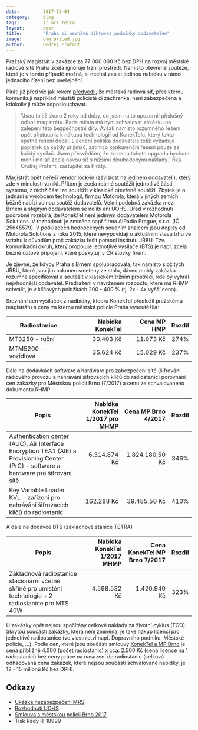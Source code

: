 ```yaml
---
date:         2017-12-04
category:     blog
tags:         it mrs tetra
layout:       post
title:        "Praha si nechává diktovat podmínky dodavatelem"
image:        overpriced.jpg
author:       Ondřej Profant
---
```


Pražský Magistrát v zakázce za 77 000 000 Kč bez DPH na rozvoj městské radiové sítě Praha zcela ignoruje tržní prostředí. Namísto otevřené soutěže, která je v tomto případě možná, si nechal zaslat jedinou nabídku v rámci jednacího řízení bez uveřejnění.

Piráti již před víc jak rokem [předvedli][mrs], že městská radiová síť, přes kterou komunikují například městští policisté či záchranka, není zabezpečena a kdokoliv ji může odposlouchávat.

> "Jsou to již skoro 2 roky od doby, co jsem na to upozornil příslušný odbor magistrátu. Rada města má nyní schvalovat zakázku na zalepení této bezpečnostní díry. Avšak namísto rozumného řešení opět přistoupila k nákupu technologií od KonekTelu, který takto špatné řešení dodal. Licenční politika dodavatele totiž vyžaduje poplatek za každý přijimač, zatímco konkurenční řešení pouze za každý vysílač. Jsem přesvědčen, že za cenu tohoto upgradu bychom mohli mít síť zcela novou síť s nižšími dlouhodobými náklady." říká Ondřej Profant, zastupitel za Piráty.

Magistrát opět neřeší vendor lock-in (závislost na jediném dodavateli), který zde v minulosti vznikl. Přitom je zcela reálné soutěžit jednotlivé části systému, z nichž část lze soutěžit v klasické otevřené soutěži. Zbytek je o jednání s výrobcem technologií, firmou Motorola, která v jiných zemích běžně nabízí volnou soutěž dodavatelů. Velmi podobná zakázka mezi Brnem a stejným dodavatelem se nelíbí ani ÚOHS. Úřad v rozhodnutí podrobně rozebírá, že KonekTel není jediným dodavatelem Motorola Solutions. V rozhodnutí je zmíněna např firma  AIRadio Prague, s.r.o. (IČ 25645579). V podkladech hodnocených soudním znalcem jsou dopisy od Motorola Solutions z roku 2015, které nevypovídají o aktuálním stavu trhu ve vztahu k důvodům proč zakázku řešit pomocí institutu JŘBU. Tzv. komunikační okruh, který propojuje jednotlivé vysílače (BTS) je např. zcela běžné datové připojení, které poskytují v ČR stovky firem.

Je zjevné, že kdyby Praha s Brnem spolupracovala, tak namísto složitých JŘBÚ, které jsou jim nakonec smeteny ze stolu, dávno mohly zakázku rozumně specifikovat a soutěžit v klasickém tržním prostředí, kde by vyhrál nejvhodnější dodavatel. Předražení v navrženém rozpočtu, které má RHMP schválit, je v klíčových položkách 200 - 400 % (tj. 2x - 4x vyšší cena).

Srovnání cen vysílaček z nadbídky, kteoru KonekTel předložil pražskému magistrátu a ceny za kterou městská policie Praha vysoutěžila:

| Radiostanice   |  Nabídka KonekTel | Cena MP HMP | Rozdíl |
|--------------------|-----------------------------------------------:|-----------------------------:|--------------:|
| MT3250 - ruční            |  30.403 Kč     | 11.073 Kč |  274% |
| MTM5200 - vozidlová  |  35.624 Kč    |  15.029 Kč  | 237% |



Dále na dodávkách software a hardware pro zabezpečení sítě (šifrování radiového provozu a nahrávání šifrovacích klíčů do radiostanic) porovnání cen zakázky pro Městskou policii Brno (7/2017) a cenu ze schvalovaného dokumentu RHMP


| Popis | Nabídka KonekTel 1/2017 pro MHMP | Cena MP Brno 4/2017 | Rozdíl |
|-----|----:|----:|----:|
| Authentication center (AUC), Air Interface Encryption TEA1 (AIE) a Provisioning Center (PrC) - software a hardware pro šifrování sítě | 6.314.874 Kč | 1.824.180,50 Kč | 346% |
| Key Variable Loader KVL - zařízení pro nahrávání šifrovacích klíčů do radiostanic | 162.288 Kč | 39.485,50 Kč | 410% |


A dále na dodávce BTS (základnové stanice TETRA)


| Popis | Nabídka KonekTel 1/2017 MHMP | Cena KonekTel MP Brno 7/2017 | Rozdíl |
|----|---:|---:|---:|
| Základnová radiostanice stacionární včetně skříně pro umístění technologie + 2 radiostanice pro MTS 40W | 4.598.532 Kč | 1.420.940 Kč | 323% |


U zakázky opět nejsou spočítány celkové náklady za životní cyklus (TCO). Skrytou součástí zakázky, která není zmíněna, je také nákup licencí pro jednotlivé radiostanice (ve vlastnictví např. Dopravního podniku, Městské policie, ...). Podle cen, které jsou součástí smlouvy [KonekTel a MP Brno][smlouvygov] je cena přibližně 4.000 (počet radiostanic) x cca. 2.500 Kč (cena licence na 1 radiostanici) bez ceny práce na nasazení do radiostanic (celková odhadovaná cena zakázek, které nejsou součástí schvalované nabídky, je 12 - 15 milionů Kč bez DPH).


## Odkazy

- [Ukázka nezabezpečení MRS][mrs]
- [Rozhodnutí UOHS][uohs]
- [Smlouva s městskou policii Brno 2017][smlouvygov]
- Tisk Rady R-18999

[mrs]: https://praha.pirati.cz/odposlouchavani.html
[uohs]: https://www.uohs.cz/cs/verejne-zakazky/sbirky-rozhodnuti/detail-15012.html
[smlouvygov]: https://smlouvy.gov.cz/smlouva/1675922
